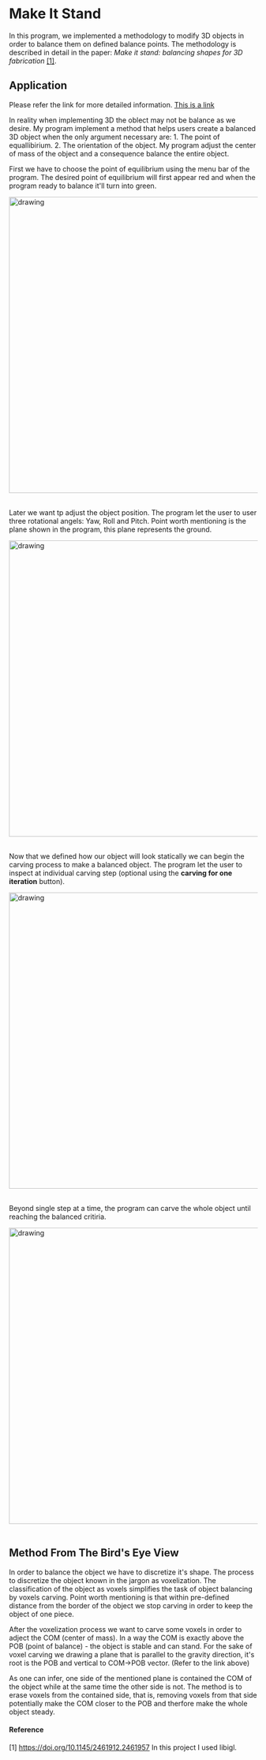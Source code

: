 # Make It Stand

In this program, we implemented a methodology to modify 3D objects in order to balance them
on defined balance points. The methodology is described in detail in the paper:
_Make it stand: balancing shapes for 3D fabrication_ [[1]](#1).


## Application
Please refer the link for more detailed information.
<a href="Barak_Make_it_Stand.pdf">This is a link</a>
 

In reality when implementing 3D the oblect may not be balance as we desire. My program implement a method that helps users create a balanced 3D object when the only argument necessary are: 1. The point of equallibirium. 2. The orientation of the object.
My program adjust the center of mass of the object and a consequence balance the entire object. 

First we have to choose the point of equilibrium using the menu bar of the program. The desired point of equilibrium will first appear red and when the program ready to balance it'll turn into green.


<img src="pointOfEqulibrium.gif" alt="drawing" width="600">
<br/>
<br/>

Later we want tp adjust the object position. The program let the user to user three rotational angels: Yaw, Roll and Pitch.
Point worth mentioning is the plane shown in the program, this plane represents the ground.

<img src="anglesMoving.gif" alt="drawing" width="600">
<br/>
<br/>


Now that we defined how our object will look statically we can begin the carving process
to make a balanced object. The program let the user to inspect at individual carving step (optional using the **carving for one iteration** button). 

<img src="oneIterationGif.gif" alt="drawing" width="600">
<br/>
<br/>

Beyond single step at a time, the program can carve the whole object until reaching the balanced critiria. 

<img src="carveGif.gif" alt="drawing" width="600">
<br/>
<br/>


## Method From The Bird's Eye View 
In order to balance the object we have to discretize it's shape.
The process to discretize the object known in the jargon as voxelization.
The classification of the object as voxels simplifies the task of object balancing by voxels carving.
Point worth mentioning is that within pre-defined distance from the border of the object we stop carving in order to keep the object of one piece. 

After the voxelization process we want to carve some voxels in order to adject the COM (center of mass).
In a way the COM is exactly above the POB (point of balance) - the object is stable and can stand. For the sake of voxel carving we drawing a plane that is parallel to the gravity direction, it's root is the POB and vertical to COM->POB vector. (Refer to the link above)

As one can infer, one side of the mentioned plane is contained the COM of the object while at the same time the other side is not.
The method is to erase voxels from the contained side, that is, removing voxels from that side potentially make the COM closer to the POB and therfore make the whole object steady.

#### Reference
[1] https://doi.org/10.1145/2461912.2461957
In this project I used libigl.
